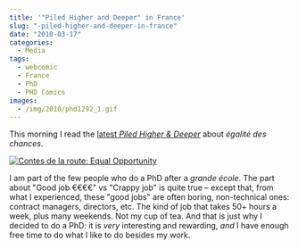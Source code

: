 ```yaml
---
title: '"Piled Higher and Deeper" in France'
slug: "-piled-higher-and-deeper-in-france"
date: "2010-03-17"
categories:
  - Media
tags:
  - webcomic
  - France
  - PhD
  - PHD Comics
images:
  - /img/2010/phd1292_1.gif
---
```


This morning I read the [latest *Piled Higher & Deeper*][phd] about *égalité des
chances*.

[ ![Contes de la route: Equal Opportunity](/img/2010/phd1292_1.gif) ][phd]

I am part of the few people who do a PhD after a *grande école*. The part about
"Good job €€€€" vs "Crappy job" is quite true – except that, from what I
experienced, these "good jobs" are often boring, non-technical ones: contract
managers, directors, etc. The kind of job that takes 50+ hours a week, plus many
weekends. Not my cup of tea. And that is just why I decided to do a PhD: it is
*very* interesting and rewarding, *and* I have enough free time to do what I
like to do besides my work.

[phd]: http://www.phdcomics.com/comics.php?f=1292

